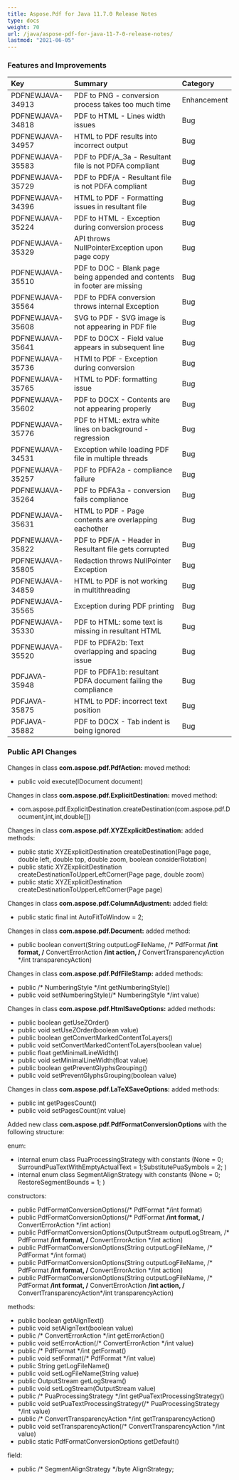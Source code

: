 ```yaml
---
title: Aspose.Pdf for Java 11.7.0 Release Notes
type: docs
weight: 70
url: /java/aspose-pdf-for-java-11-7-0-release-notes/
lastmod: "2021-06-05"
---
```


### **Features and Improvements**

|**Key** |**Summary** |**Category** |
| :- | :- | :- |
|PDFNEWJAVA-34913 |PDF to PNG - conversion process takes too much time |Enhancement |
|PDFNEWJAVA-34818 |PDF to HTML - Lines width issues |Bug |
|PDFNEWJAVA-34957 |HTML to PDF results into incorrect output |Bug |
|PDFNEWJAVA-35583 |PDF to PDF/A_3a - Resultant file is not PDFA compliant |Bug |
|PDFNEWJAVA-35729 |PDF to PDF/A - Resultant file is not PDFA compliant |Bug |
|PDFNEWJAVA-34396 |HTML to PDF - Formatting issues in resultant file |Bug |
|PDFNEWJAVA-35224 |PDF to HTML - Exception during conversion process |Bug |
|PDFNEWJAVA-35329 |API throws NullPointerException upon page copy |Bug |
|PDFNEWJAVA-35510 |PDF to DOC - Blank page being appended and contents in footer are missing |Bug |
|PDFNEWJAVA-35564 |PDF to PDFA conversion throws internal Exception |Bug |
|PDFNEWJAVA-35608 |SVG to PDF - SVG image is not appearing in PDF file |Bug |
|PDFNEWJAVA-35641 |PDF to DOCX - Field value appears in subsequent line |Bug |
|PDFNEWJAVA-35736 |HTMl to PDF - Exception during conversion |Bug |
|PDFNEWJAVA-35765 |HTML to PDF: formatting issue |Bug |
|PDFNEWJAVA-35602 |PDF to DOCX - Contents are not appearing properly |Bug |
|PDFNEWJAVA-35776 |PDF to HTML: extra white lines on background - regression |Bug |
|PDFNEWJAVA-34531 |Exception while loading PDF file in multiple threads |Bug |
|PDFNEWJAVA-35257 |PDF to PDFA2a - compliance failure |Bug |
|PDFNEWJAVA-35264 |PDF to PDFA3a - conversion fails compliance |Bug |
|PDFNEWJAVA-35631 |HTML to PDF - Page contents are overlapping eachother |Bug |
|PDFNEWJAVA-35822 |PDF to PDF/A - Header in Resultant file gets corrupted |Bug |
|PDFNEWJAVA-35805 |Redaction throws NullPointer Exception |Bug |
|PDFNEWJAVA-34859 |HTML to PDF is not working in multithreading |Bug |
|PDFNEWJAVA-35565 |Exception during PDF printing |Bug |
|PDFNEWJAVA-35330|PDF to HTML: some text is missing in resultant HTML|Bug |
|PDFNEWJAVA-35520|PDF to PDFA2b: Text overlapping and spacing issue|Bug |
|PDFJAVA-35948 |PDF to PDFA1b: resultant PDFA document failing the compliance |Bug |
|PDFJAVA-35875 |HTML to PDF: incorrect text position |Bug |
|PDFJAVA-35882 |PDF to DOCX - Tab indent is being ignored |Bug |
### **Public API Changes**
Changes in class **com.aspose.pdf.PdfAction:**
moved method:

- public void execute(IDocument document)

Changes in class **com.aspose.pdf.ExplicitDestination:**
moved method:

- com.aspose.pdf.ExplicitDestination.createDestination(com.aspose.pdf.Document,int,int,double[])

Changes in class **com.aspose.pdf.XYZExplicitDestination:**
added methods:

- public static XYZExplicitDestination createDestination(Page page, double left, double top, double zoom, boolean considerRotation)
- public static XYZExplicitDestination createDestinationToUpperLeftCorner(Page page, double zoom)
- public static XYZExplicitDestination createDestinationToUpperLeftCorner(Page page)

Changes in class **com.aspose.pdf.ColumnAdjustment:**
added field:

- public static final int AutoFitToWindow = 2;

Changes in class **com.aspose.pdf.Document:**
added method:

- public boolean convert(String outputLogFileName, /* PdfFormat **/int format, /** ConvertErrorAction **/int action, /** ConvertTransparencyAction */int transparencyAction)

Changes in class **com.aspose.pdf.PdfFileStamp:**
added methods:

- public /* NumberingStyle */int getNumberingStyle()
- public void setNumberingStyle(/* NumberingStyle */int value)

Changes in class **com.aspose.pdf.HtmlSaveOptions:**
added methods:

- public boolean getUseZOrder()
- public void setUseZOrder(boolean value)
- public boolean getConvertMarkedContentToLayers()
- public void setConvertMarkedContentToLayers(boolean value)
- public float getMinimalLineWidth()
- public void setMinimalLineWidth(float value)
- public boolean getPreventGlyphsGrouping()
- public void setPreventGlyphsGrouping(boolean value)

Changes in class **com.aspose.pdf.LaTeXSaveOptions:**
added methods:

- public int getPagesCount()
- public void setPagesCount(int value)

Added new class **com.aspose.pdf.PdfFormatConversionOptions** with the following structure:

enum:

- internal enum class PuaProcessingStrategy with constants (None = 0; SurroundPuaTextWithEmptyActualText = 1;SubstitutePuaSymbols = 2; )
- internal enum class SegmentAlignStrategy with constants (None = 0; RestoreSegmentBounds = 1; )

constructors:

- public PdfFormatConversionOptions(/* PdfFormat */int format)
- public PdfFormatConversionOptions(/* PdfFormat **/int format, /** ConvertErrorAction */int action)
- public PdfFormatConversionOptions(OutputStream outputLogStream, /* PdfFormat **/int format, /** ConvertErrorAction */int action)
- public PdfFormatConversionOptions(String outputLogFileName, /* PdfFormat */int format)
- public PdfFormatConversionOptions(String outputLogFileName, /* PdfFormat **/int format, /** ConvertErrorAction */int action)
- public PdfFormatConversionOptions(String outputLogFileName, /* PdfFormat **/int format, /** ConvertErrorAction **/int action, /** ConvertTransparencyAction*/int transparencyAction)

methods:

- public boolean getAlignText()
- public void setAlignText(boolean value)
- public /* ConvertErrorAction */int getErrorAction()
- public void setErrorAction(/* ConvertErrorAction */int value)
- public /* PdfFormat */int getFormat()
- public void setFormat(/* PdfFormat */int value)
- public String getLogFileName()
- public void setLogFileName(String value)
- public OutputStream getLogStream()
- public void setLogStream(OutputStream value)
- public /* PuaProcessingStrategy */int getPuaTextProcessingStrategy()
- public void setPuaTextProcessingStrategy(/* PuaProcessingStrategy */int value)
- public /* ConvertTransparencyAction */int getTransparencyAction()
- public void setTransparencyAction(/* ConvertTransparencyAction */int value)
- public static PdfFormatConversionOptions getDefault()

field:

- public /* SegmentAlignStrategy */byte AlignStrategy;
